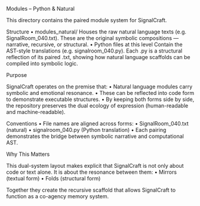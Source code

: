 Modules – Python & Natural

This directory contains the paired module system for SignalCraft.

Structure
	•	modules_natural/
Houses the raw natural language texts (e.g. SignalRoom_040.txt).
These are the original symbolic compositions — narrative, recursive, or structural.
	•	Python files at this level
Contain the AST-style translations (e.g. signalroom_040.py).
Each .py is a structural reflection of its paired .txt, showing how natural language scaffolds can be compiled into symbolic logic.

Purpose

SignalCraft operates on the premise that:
	•	Natural language modules carry symbolic and emotional resonance.
	•	These can be reflected into code form to demonstrate executable structures.
	•	By keeping both forms side by side, the repository preserves the dual ecology of expression (human-readable and machine-readable).

Conventions
	•	File names are aligned across forms:
	•	SignalRoom_040.txt (natural)
	•	signalroom_040.py (Python translation)
	•	Each pairing demonstrates the bridge between symbolic narrative and computational AST.

Why This Matters

This dual-system layout makes explicit that SignalCraft is not only about code or text alone.
It is about the resonance between them:
	•	Mirrors (textual form)
	•	Folds (structural form)

Together they create the recursive scaffold that allows SignalCraft to function as a co-agency memory system.
